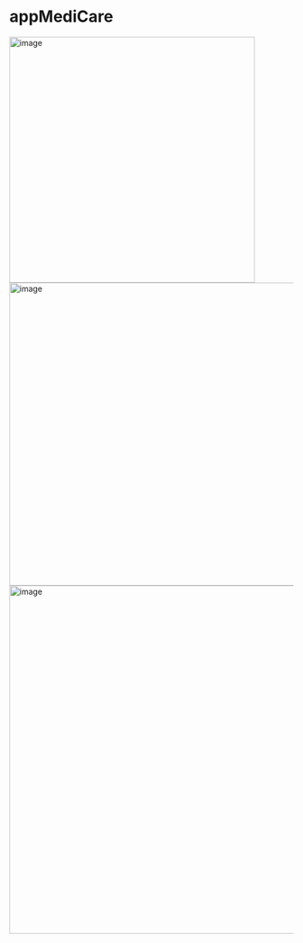 # appMediCare
<img width="435" alt="image" src="https://github.com/user-attachments/assets/16a5b51d-685b-4460-875b-b63dae27571d" />
<img width="536" alt="image" src="https://github.com/user-attachments/assets/d47a42c9-650c-457e-af6d-0a84a4306ebc" />
<img width="616" alt="image" src="https://github.com/user-attachments/assets/7d5291df-3eaa-4a82-8b36-3c5b4178756b" />


